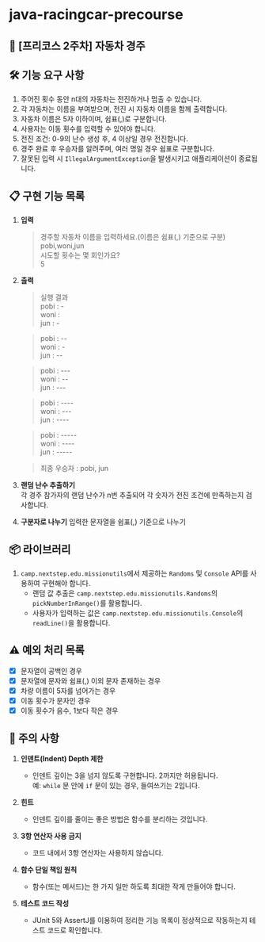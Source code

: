 # java-racingcar-precourse

## 🚗 [프리코스 2주차] 자동차 경주

## 🛠️ 기능 요구 사항    

1. 주어진 횟수 동안 n대의 자동차는 전진하거나 멈출 수 있습니다.
2. 각 자동차는 이름을 부여받으며, 전진 시 자동차 이름을 함께 출력합니다.
3. 자동차 이름은 5자 이하이며, 쉼표(,)로 구분합니다.
4. 사용자는 이동 횟수를 입력할 수 있어야 합니다.
5. 전진 조건: 0-9의 난수 생성 후, 4 이상일 경우 전진합니다.
6. 경주 완료 후 우승자를 알려주며, 여러 명일 경우 쉼표로 구분합니다.
7. 잘못된 입력 시 `IllegalArgumentException`을 발생시키고 애플리케이션이 종료됩니다.


## 📋 구현 기능 목록

1. **입력**
   > 경주할 자동차 이름을 입력하세요.(이름은 쉼표(,) 기준으로 구분)  
   > pobi,woni,jun  
   시도할 횟수는 몇 회인가요?  
   > 5

2. **출력**
   > 실행 결과  
   pobi : -  
   woni :  
   jun : -

   > pobi : --  
   woni : -  
   jun : --

   > pobi : ---  
   woni : --  
   jun : ---

   > pobi : ----  
   woni : ---  
   jun : ----

   > pobi : -----  
   woni : ----  
   jun : -----

   > 최종 우승자 : pobi, jun

3. **랜덤 난수 추출하기**  
   각 경주 참가자의 랜덤 난수가 n번 추출되어 각 숫자가 전진 조건에 만족하는지 검사합니다.

4. **구분자로 나누기**
   입력한 문자열을 쉼표(,) 기준으로 나누기

## 📦 라이브러리

1. `camp.nextstep.edu.missionutils`에서 제공하는 `Randoms` 및 `Console` API를 사용하여 구현해야 합니다.
    - 랜덤 값 추출은 `camp.nextstep.edu.missionutils.Randoms`의 `pickNumberInRange()`를 활용합니다.
    - 사용자가 입력하는 값은 `camp.nextstep.edu.missionutils.Console`의 `readLine()`을 활용합니다.

## ⚠️ 예외 처리 목록

- [x] 문자열이 공백인 경우
- [x] 문자열에 문자와 쉼표(,) 이외 문자 존재하는 경우
- [x] 차량 이름이 5자를 넘어가는 경우
- [x] 이동 횟수가 문자인 경우
- [x] 이동 횟수가 음수, 1보다 작은 경우

## 🚨 주의 사항

1. **인덴트(Indent) Depth 제한**
    - 인덴트 깊이는 3을 넘지 않도록 구현합니다. 2까지만 허용됩니다.  
      예: `while` 문 안에 `if` 문이 있는 경우, 들여쓰기는 2입니다.

2. **힌트**
    - 인덴트 깊이를 줄이는 좋은 방법은 함수를 분리하는 것입니다.

3. **3항 연산자 사용 금지**
    - 코드 내에서 3항 연산자는 사용하지 않습니다.

4. **함수 단일 책임 원칙**
    - 함수(또는 메서드)는 한 가지 일만 하도록 최대한 작게 만들어야 합니다.

5. **테스트 코드 작성**
    - JUnit 5와 AssertJ를 이용하여 정리한 기능 목록이 정상적으로 작동하는지 테스트 코드로 확인합니다.
